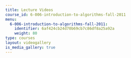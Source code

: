 ```yaml
---
title: Lecture Videos
course_id: 6-006-introduction-to-algorithms-fall-2011
menu:
  6-006-introduction-to-algorithms-fall-2011:
    identifier: 6af424cb24d70b69cb7c86df8a25a92a
    weight: 80
type: courses
layout: videogallery
is_media_gallery: true
---
```

